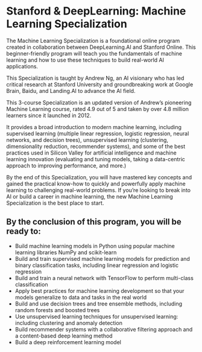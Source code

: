 # Stanford & DeepLearning: Machine Learning Specialization

The Machine Learning Specialization is a foundational online program created in collaboration between DeepLearning.AI and Stanford Online. This beginner-friendly program will teach you the fundamentals of machine learning and how to use these techniques to build real-world AI applications. 

This Specialization is taught by Andrew Ng, an AI visionary who has led critical research at Stanford University and groundbreaking work at Google Brain, Baidu, and Landing.AI to advance the AI field.

This 3-course Specialization is an updated version of Andrew’s pioneering Machine Learning course, rated 4.9 out of 5 and taken by over 4.8 million learners since it launched in 2012. 

It provides a broad introduction to modern machine learning, including supervised learning (multiple linear regression, logistic regression, neural networks, and decision trees), unsupervised learning (clustering, dimensionality reduction, recommender systems), and some of the best practices used in Silicon Valley for artificial intelligence and machine learning innovation (evaluating and tuning models, taking a data-centric approach to improving performance, and more.)

By the end of this Specialization, you will have mastered key concepts and gained the practical know-how to quickly and powerfully apply machine learning to challenging real-world problems. If you’re looking to break into AI or build a career in machine learning, the new Machine Learning Specialization is the best place to start.

## By the conclusion of this program, you will be ready to:

* Build machine learning models in Python using popular machine learning libraries NumPy and scikit-learn
* Build and train supervised machine learning models for prediction and binary classification tasks, including linear regression and logistic regression
* Build and train a neural network with TensorFlow to perform multi-class classification
* Apply best practices for machine learning development so that your models generalize to data and tasks in the real world
* Build and use decision trees and tree ensemble methods, including random forests and boosted trees
* Use unsupervised learning techniques for unsupervised learning: including clustering and anomaly detection
* Build recommender systems with a collaborative filtering approach and a content-based deep learning method
* Build a deep reinforcement learning model